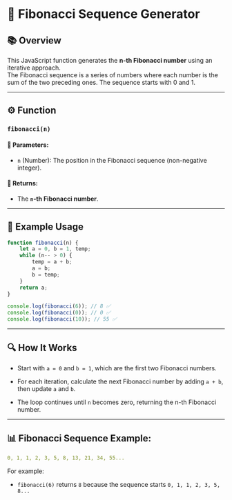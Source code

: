 # 🌟 Fibonacci Sequence Generator

## 📚 Overview
This JavaScript function generates the **n-th Fibonacci number** using an iterative approach.  
The Fibonacci sequence is a series of numbers where each number is the sum of the two preceding ones. The sequence starts with 0 and 1.

---

## ⚙️ Function

### `fibonacci(n)`

#### 🧾 Parameters:
- `n` (Number): The position in the Fibonacci sequence (non-negative integer).

#### 🎯 Returns:
- The **`n`-th Fibonacci number**.

---

## 🧪 Example Usage

```javascript
function fibonacci(n) {
    let a = 0, b = 1, temp;
    while (n-- > 0) {
        temp = a + b;
        a = b;
        b = temp;
    }
    return a;
}

console.log(fibonacci(6)); // 8 ✅
console.log(fibonacci(0)); // 0 ✅
console.log(fibonacci(10)); // 55 ✅
```

----
## 🔍 How It Works
- Start with `a = 0` and `b = 1`, which are the first two Fibonacci numbers.

- For each iteration, calculate the next Fibonacci number by adding `a + b`, then update `a` and `b`.

- The loop continues until `n` becomes zero, returning the n-th Fibonacci number.

---
## 📊 Fibonacci Sequence Example:
```yaml
0, 1, 1, 2, 3, 5, 8, 13, 21, 34, 55...
```
For example:
  - `fibonacci(6)` returns `8` because the sequence starts `0, 1, 1, 2, 3, 5, 8...`

